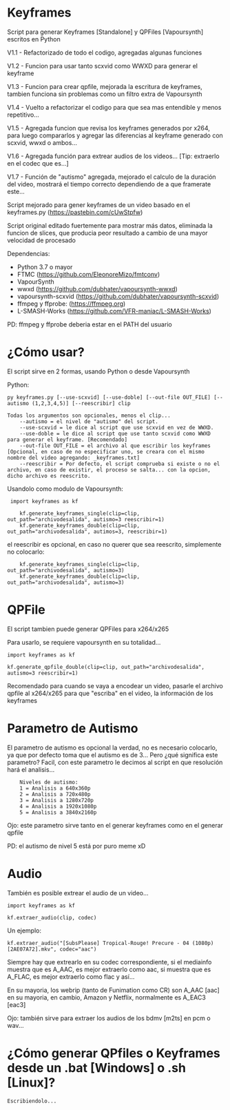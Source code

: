 # Keyframes
 Script para generar Keyframes [Standalone] y QPFiles [Vapoursynth] escritos en Python

   V1.1 - Refactorizado de todo el codigo, agregadas algunas funciones

   V1.2 - Funcion para usar tanto scxvid como WWXD para generar el keyframe
    
   V1.3 - Funcion para crear qpfile, mejorada la escritura de keyframes, tambien funciona sin problemas como un filtro extra de Vapoursynth

   V1.4 - Vuelto a refactorizar el codigo para que sea mas entendible y menos repetitivo...

   V1.5 - Agregada funcion que revisa los keyframes generados por x264, para luego compararlos y agregar las diferencias al keyframe generado con scxvid, wwxd o ambos...

   V1.6 - Agregada función para extrear audios de los videos... [Tip: extraerlo en el codec que es...]

   V1.7 - Función de "autismo" agregada, mejorado el calculo de la duración del video, mostrará el tiempo correcto dependiendo de a que framerate este...
    
   Script mejorado para gener keyframes de un video basado en el keyframes.py (https://pastebin.com/cUwStpfw)

   Script original editado fuertemente para mostrar más datos, eliminada la funcion de slices, que producia peor resultado a cambio de una mayor velocidad de procesado

   Dependencias:
   * Python 3.7 o mayor
   * FTMC (https://github.com/EleonoreMizo/fmtconv)
   * VapourSynth
   * wwxd (https://github.com/dubhater/vapoursynth-wwxd)
   * vapoursynth-scxvid (https://github.com/dubhater/vapoursynth-scxvid)
   * ffmpeg y ffprobe: (https://ffmpeg.org)
   * L-SMASH-Works (https://github.com/VFR-maniac/L-SMASH-Works)

   PD: ffmpeg y ffprobe deberia estar en el PATH del usuario

# ¿Cómo usar?

El script sirve en 2 formas, usando Python o desde Vapoursynth
    
   Python:
   
    py keyframes.py [--use-scxvid] [--use-doble] [--out-file OUT_FILE] [--autismo (1,2,3,4,5)] [--reescribir] clip

    Todas los argumentos son opcionales, menos el clip...
        --autismo = el nivel de "autismo" del script.
        --use-scxvid = le dice al script que use scxvid en vez de WWXD.
        --use-doble = le dice al script que use tanto scxvid como WWXD para generar el keyframe. [Recomendado]
        --out-file OUT_FILE = el archivo al que escribir los keyframes [Opcional, en caso de no especificar uno, se creara con el mismo nombre del video agregando: _keyframes.txt]
        --reescribir = Por defecto, el script comprueba si existe o no el archivo, en caso de existir, el proceso se salta... con la opcion, dicho archivo es reescrito.

   Usandolo como modulo de Vapoursynth:
     
     import keyframes as kf

        kf.generate_keyframes_single(clip=clip, out_path="archivodesalida", autismo=3 reescribir=1)
        kf.generate_keyframes_double(clip=clip, out_path="archivodesalida", autimos=3, reescribir=1)

  el reescribir es opcional, en caso no querer que sea reescrito, simplemente no colocarlo:

        kf.generate_keyframes_single(clip=clip, out_path="archivodesalida", autismo=3)
        kf.generate_keyframes_double(clip=clip, out_path="archivodesalida", autismo=3)
        
# QPFile

El script tambien puede generar QPFiles para x264/x265

Para usarlo, se requiere vapoursynth en su totalidad...

    import keyframes as kf
    
    kf.generate_qpfile_double(clip=clip, out_path="archivodesalida", autismo=3 reescribir=1)

Recomendado para cuando se vaya a encodear un video, pasarle el archivo qpfile al x264/x265 para que "escriba" en el video, la información de los keyframes

# Parametro de Autismo

   El parametro de autismo es opcional la verdad, no es necesario colocarlo, ya que por defecto toma que el autismo es de 3...
   Pero ¿qué significa este parametro?
   Facil, con este parametro le decimos al script en que resolución hará el analisis...

        Niveles de autismo:
        1 = Analisis a 640x360p
        2 = Analisis a 720x480p
        3 = Analisis a 1280x720p
        4 = Analisis a 1920x1080p
        5 = Analisis a 3840x2160p

   Ojo: este parametro sirve tanto en el generar keyframes como en el generar qpfile

   PD: el autismo de nivel 5 está por puro meme xD

# Audio

También es posible extrear el audio de un video...

    import keyframes as kf

    kf.extraer_audio(clip, codec)

Un ejemplo:

    kf.extraer_audio("[SubsPlease] Tropical-Rouge! Precure - 04 (1080p) [2AE07A72].mkv", codec="aac")

Siempre hay que extrearlo en su codec correspondiente, si el mediainfo muestra que es A_AAC, es mejor extraerlo como aac, si muestra que es A_FLAC, es mejor extraerlo como flac y así...

En su mayoria, los webrip (tanto de Funimation como CR) son A_AAC [aac] en su mayoria, en cambio, Amazon y Netflix, normalmente es A_EAC3 [eac3]

Ojo: también sirve para extraer los audios de los bdmv [m2ts] en pcm o wav...

# ¿Cómo generar QPfiles o Keyframes desde un .bat [Windows] o .sh [Linux]?

    Escribiendolo...
